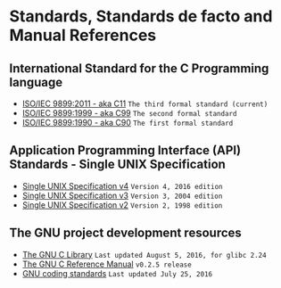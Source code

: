 # Standards, Standards de facto and Manual References

## International Standard for the C Programming language

- [ISO/IEC 9899:2011 - aka C11](https://dl.dropboxusercontent.com/u/57071683/draft_C11_n1570.pdf) `The third formal standard (current)`
- [ISO/IEC 9899:1999 - aka C99](https://dl.dropboxusercontent.com/u/57071683/draft_C99_n1256.pdf) `The second formal standard`
- [ISO/IEC 9899:1990 - aka C90](https://dl.dropboxusercontent.com/u/57071683/ANSI_ISO_9899-1990.pdf) `The first formal standard`

## Application Programming Interface (API) Standards - Single UNIX Specification

* [Single UNIX Specification v4](http://pubs.opengroup.org/onlinepubs/9699919799/download/susv4tc2.tgz) `Version 4, 2016 edition`
* [Single UNIX Specification v3](http://pubs.opengroup.org/onlinepubs/009695399/download/susv3.tgz) `Version 3, 2004 edition`
* [Single UNIX Specification v2](http://pubs.opengroup.org/onlinepubs/007908799/download/susv2.tgz) `Version 2, 1998 edition`

## The GNU project development resources

- [The GNU C Library](https://www.gnu.org/software/libc/manual/pdf/libc.pdf) `Last updated August 5, 2016, for glibc 2.24`
- [The GNU C Reference Manual](https://www.gnu.org/software/gnu-c-manual/gnu-c-manual.pdf) `v0.2.5 release`
- [GNU coding standards](https://www.gnu.org/prep/standards/standards.pdf) `Last updated July 25, 2016`
